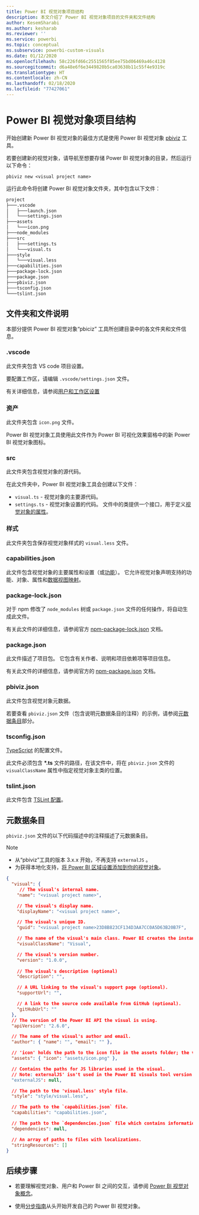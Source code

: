 ```yaml
---
title: Power BI 视觉对象项目结构
description: 本文介绍了 Power BI 视觉对象项目的文件夹和文件结构
author: KesemSharabi
ms.author: kesharab
ms.reviewer: ''
ms.service: powerbi
ms.topic: conceptual
ms.subservice: powerbi-custom-visuals
ms.date: 01/12/2020
ms.openlocfilehash: 58c226fd66c2551565f85ee75bd06469a46c4128
ms.sourcegitcommit: d6a48e6f6e3449820b5ca03638b11c55f4e9319c
ms.translationtype: HT
ms.contentlocale: zh-CN
ms.lasthandoff: 02/18/2020
ms.locfileid: "77427061"
---
```

# <a name="power-bi-visual-project-structure"></a>Power BI 视觉对象项目结构

开始创建新 Power BI 视觉对象的最佳方式是使用 Power BI 视觉对象 [pbiviz](https://www.npmjs.com/package/powerbi-visuals-tools) 工具。

若要创建新的视觉对象，请导航至想要存储 Power BI 视觉对象的目录，然后运行以下命令：

`pbiviz new <visual project name>`

运行此命令将创建 Power BI 视觉对象文件夹，其中包含以下文件：

```markdown
project
├───.vscode
│   ├───launch.json
│   └───settings.json
├───assets
│   └───icon.png
├───node_modules
├───src
│   ├───settings.ts
│   └───visual.ts
├───style
│   └───visual.less
├───capabilities.json
├───package-lock.json
├───package.json
├───pbiviz.json
├───tsconfig.json
└───tslint.json
```

## <a name="folder-and-file-description"></a>文件夹和文件说明

本部分提供 Power BI 视觉对象“pbiciz”  工具所创建目录中的各文件夹和文件信息。  

### <a name="vscode"></a>.vscode

此文件夹包含 VS code 项目设置。

要配置工作区，请编辑 `.vscode/settings.json` 文件。

有关详细信息，请参阅[用户和工作区设置](https://code.visualstudio.com/docs/getstarted/settings)

### <a name="assets"></a>资产

此文件夹包含 `icon.png` 文件。

Power BI 视觉对象工具使用此文件作为 Power BI 可视化效果窗格中的新 Power BI 视觉对象图标。

<!--- ![Visualization pane](./media/visualization-pane-analytics-tab.png) --->

### <a name="src"></a>src

此文件夹包含视觉对象的源代码。

在此文件夹中，Power BI 视觉对象工具会创建以下文件：
* `visual.ts` - 视觉对象的主要源代码。
* `settings.ts` - 视觉对象设置的代码。 文件中的类提供一个接口，用于定义[视觉对象的属性](./objects-properties.md#properties)。

### <a name="style"></a>样式

此文件夹包含保存视觉对象样式的 `visual.less` 文件。

### <a name="capabilitiesjson"></a>capabilities.json

此文件包含视觉对象的主要属性和设置（或[功能](./capabilities.md)）。 它允许视觉对象声明支持的功能、对象、属性和[数据视图映射](./dataview-mappings.md)。

### <a name="package-lockjson"></a>package-lock.json

对于 npm  修改了 `node_modules` 树或 `package.json` 文件的任何操作，将自动生成此文件。

有关此文件的详细信息，请参阅官方 [npm-package-lock.json](https://docs.npmjs.com/files/package-lock.json) 文档。

### <a name="packagejson"></a>package.json

此文件描述了项目包。 它包含有关作者、说明和项目依赖项等项目信息。

有关此文件的详细信息，请参阅官方的 [npm-package.json](https://docs.npmjs.com/files/package.json.html) 文档。

### <a name="pbivizjson"></a>pbiviz.json

此文件包含视觉对象元数据。

若要查看 `pbiviz.json` 文件（包含说明元数据条目的注释）的示例，请参阅[元数据条目](#metadata-entries)部分。

### <a name="tsconfigjson"></a>tsconfig.json

[TypeScript](https://www.typescriptlang.org/docs/handbook/tsconfig-json.html) 的配置文件。

此文件必须包含 **\*.ts** 文件的路径，在该文件中，将在 `pbiviz.json` 文件的 `visualClassName` 属性中指定视觉对象主类的位置。

### <a name="tslintjson"></a>tslint.json

此文件包含 [TSLint 配置](https://palantir.github.io/tslint/usage/configuration/)。

## <a name="metadata-entries"></a>元数据条目

`pbiviz.json` 文件的以下代码描述中的注释描述了元数据条目。

> [!NOTE]
> * 从“pbiviz”工具的版本 3.x.x 开始，不再支持 `externalJS`  。
> * 为获得本地化支持，[将 Power BI 区域设置添加到你的视觉对象](./localization.md)。

```json
{
  "visual": {
     // The visual's internal name.
    "name": "<visual project name>",

    // The visual's display name.
    "displayName": "<visual project name>",

    // The visual's unique ID.
    "guid": "<visual project name>23D8B823CF134D3AA7CC0A5D63B20B7F",

    // The name of the visual's main class. Power BI creates the instance of this class to start using the visual in a Power BI report.
    "visualClassName": "Visual",

    // The visual's version number.
    "version": "1.0.0",
    
    // The visual's description (optional)
    "description": "",

    // A URL linking to the visual's support page (optional).
    "supportUrl": "",

    // A link to the source code available from GitHub (optional).
    "gitHubUrl": ""
  },
  // The version of the Power BI API the visual is using.
  "apiVersion": "2.6.0",

  // The name of the visual's author and email.
  "author": { "name": "", "email": "" },

  // 'icon' holds the path to the icon file in the assets folder; the visual's display icon.
  "assets": { "icon": "assets/icon.png" },

  // Contains the paths for JS libraries used in the visual.
  // Note: externalJS' isn't used in the Power BI visuals tool version 3.x.x or higher.
  "externalJS": null,

  // The path to the 'visual.less' style file.
  "style": "style/visual.less",

  // The path to the `capabilities.json` file.
  "capabilities": "capabilities.json",

  // The path to the `dependencies.json` file which contains information about R packages used in R based visuals.
  "dependencies": null,

  // An array of paths to files with localizations.
  "stringResources": []
}
```

## <a name="next-steps"></a>后续步骤

* 若要理解视觉对象、用户和 Power BI 之间的交互，请参阅 [Power BI 视觉对象概念](./power-bi-visuals-concept.md)。

* 使用[分步指南](./custom-visual-develop-tutorial.md)从头开始开发自己的 Power BI 视觉对象。
